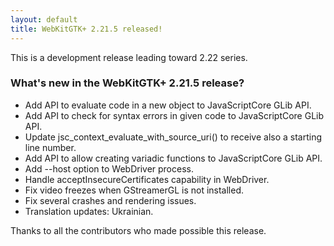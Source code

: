 ```yaml
---
layout: default
title: WebKitGTK+ 2.21.5 released!
---
```


This is a development release leading toward 2.22 series.

### What's new in the WebKitGTK+ 2.21.5 release?

 - Add API to evaluate code in a new object to JavaScriptCore GLib API.
 - Add API to check for syntax errors in given code to JavaScriptCore GLib API.
 - Update jsc_context_evaluate_with_source_uri() to receive also a starting line number.
 - Add API to allow creating variadic functions to JavaScriptCore GLib API.
 - Add --host option to WebDriver process.
 - Handle acceptInsecureCertificates capability in WebDriver.
 - Fix video freezes when GStreamerGL is not installed.
 - Fix several crashes and rendering issues.
 - Translation updates: Ukrainian.

Thanks to all the contributors who made possible this release.
